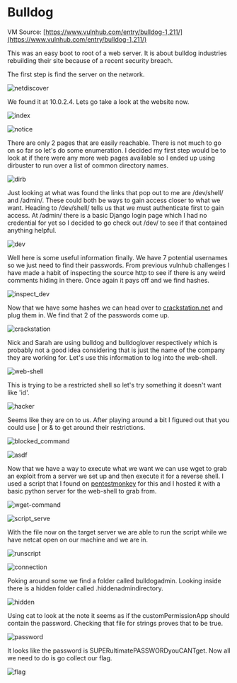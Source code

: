 # Bulldog

VM Source: [https://www.vulnhub.com/entry/bulldog-1,211/](https://www.vulnhub.com/entry/bulldog-1,211/)

This was an easy boot to root of a web server. It is about bulldog industries rebuilding their site because of a recent security breach.

The first step is find the server on the network.

![netdiscover](.\pics\netdiscover.PNG)

We found it at 10.0.2.4. Lets go take a look at the website now.

![index](.\pics\index.PNG)

![notice](.\pics\notice.PNG)

There are only 2 pages that are easily reachable. There is not much to go on so far so let's do some enumeration. I decided my first step would be to look at if there were any more web pages available so I ended up using dirbuster to run over a list of common directory names.

![dirb](.\pics\dirb.PNG)

Just looking at what was found the links that pop out to me are /dev/shell/ and /admin/. These could both be ways to gain access closer to what we want. Heading to /dev/shell/ tells us that we must authenticate first to gain access. At /admin/ there is a basic Django login page which I had no credential for yet so I decided to go check out /dev/ to see if that contained anything helpful.

![dev](.\pics\dev.PNG)

Well here is some useful information finally. We have 7 potential usernames so we just need to find their passwords. From previous vulnhub challenges I have made a habit of inspecting the source http to see if there is any weird comments hiding in there. Once again it pays off and we find hashes.

![inspect_dev](.\pics\inspect_dev.PNG)

Now that we have some hashes we can head over to [crackstation.net](https://crackstation.net) and plug them in. We find that 2 of the passwords come up.

![crackstation](.\pics\crackstation.PNG)

Nick and Sarah are using bulldog and bulldoglover respectively which is probably not a good idea considering that is just the name of the company they are working for. Let's use this information to log into the web-shell.

![web-shell](.\pics\web-shell.PNG)

This is trying to be a restricted shell so let's try something it doesn't want like 'id'.

![hacker](.\pics\id.PNG)

Seems like they are on to us. After playing around a bit I figured out that you could use | or & to get around their restrictions.

![blocked_command](.\pics\blocked_command.PNG)

![asdf](.\pics\asdf.PNG)

Now that we have a way to execute what we want we can use wget to grab an exploit from a server we set up and then execute it for a reverse shell. I used a script that I found on [pentestmonkey](http://pentestmonkey.net/cheat-sheet/shells/reverse-shell-cheat-sheet) for this and I hosted it with a basic python server for the web-shell to grab from.

![wget-command](.\pics\wget-command.PNG)

![script_serve](.\pics\script_serve.png)

With the file now on the target server we are able to run the script while we have netcat open on our machine and we are in.

![runscript](.\pics\runscript.PNG)

![connection](.\pics\connection.PNG)

Poking around some we find a folder called bulldogadmin. Looking inside there is a hidden folder called .hiddenadmindirectory.

![hidden](.\pics\hidden.png)

Using cat to look at the note it seems as if the customPermissionApp should contain the password. Checking that file for strings proves that to be true.

![password](.\pics\password.PNG)

It looks like the password is SUPERultimatePASSWORDyouCANTget. Now all we need to do is go collect our flag.

![flag](.\pics\flag.png)